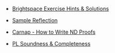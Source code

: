 * [Brightspace Exercise Hints & Solutions](Exercise-Hints-&-Solutions)


* [Sample Reflection](Sample-Reflection)
* [Carnap - How to Write ND Proofs](Carnap-ND)
* [PL Soundness & Completeness](PL-Soundness-&-Completeness)
